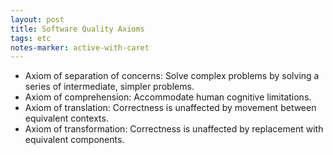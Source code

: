 ```yaml
---
layout: post
title: Software Quality Axioms
tags: etc
notes-marker: active-with-caret
---
```

* Axiom of separation of concerns: Solve complex problems by solving a series of intermediate, simpler problems.
* Axiom of comprehension: Accommodate human cognitive limitations.
* Axiom of translation: Correctness is unaffected by movement between equivalent contexts.
* Axiom of transformation: Correctness is unaffected by replacement with equivalent components.
